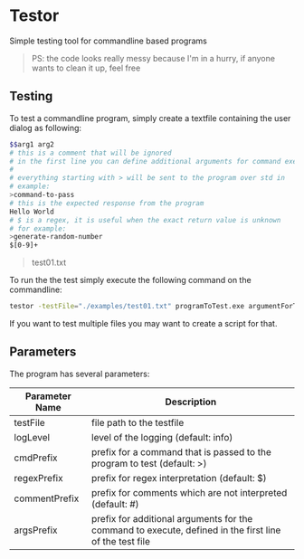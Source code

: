 # Testor

Simple testing tool for commandline based programs

> PS: the code looks really messy because I'm in a hurry, if anyone wants to clean it up, feel free

## Testing

To test a commandline program, simply create a textfile containing the user dialog as following:

````bash
$$arg1 arg2
# this is a comment that will be ignored
# in the first line you can define additional arguments for command execution
#
# everything starting with > will be sent to the program over std in
# example:
>command-to-pass
# this is the expected response from the program
Hello World
# $ is a regex, it is useful when the exact return value is unknown
# for example:
>generate-random-number
$[0-9]+
````

> test01.txt

To run the the test simply execute the following command on the commandline:

````bash
testor -testFile="./examples/test01.txt" programToTest.exe argumentForTestProgram
````

If you want to test multiple files you may want to create a script for that.

## Parameters

The program has several parameters:

| Parameter Name | Description                                                  |
| -------------- | ------------------------------------------------------------ |
| testFile       | file path to the testfile                                    |
| logLevel       | level of the logging (default: info)                         |
| cmdPrefix      | prefix for a command that is passed to the program to test (default: >) |
| regexPrefix    | prefix for regex interpretation (default: $)                 |
| commentPrefix  | prefix for comments which are not interpreted (default: #)   |
| argsPrefix     | prefix for additional arguments for the command to execute, defined in the first line of the test file |
